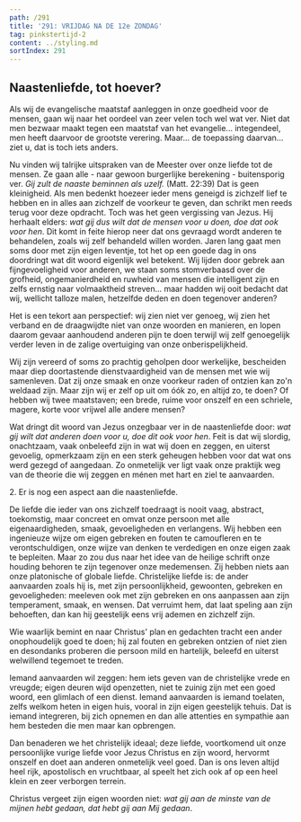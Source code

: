 ```yaml
---
path: /291
title: '291: VRIJDAG NA DE 12e ZONDAG'
tag: pinkstertijd-2
content: ../styling.md
sortIndex: 291
---
```


## Naastenliefde, tot hoever?

Als wij de evangelische maatstaf aanleggen in onze goedheid voor de mensen, gaan wij naar het oordeel van zeer velen toch wel wat ver. Niet dat men bezwaar maakt tegen een maatstaf van het evangelie... integendeel, men heeft daarvoor de grootste verering. Maar... de toepassing daarvan... ziet u, dat is toch iets anders.

Nu vinden wij talrijke uitspraken van de Meester over onze liefde tot de mensen. Ze gaan alle - naar gewoon burgerlijke berekening - buitensporig ver. _Gij zult de naaste beminnen als uzelf._ (Matt. 22:39) Dat is geen kleinigheid. Als men bedenkt hoezeer ieder mens geneigd is zichzelf lief te hebben en in alles aan zichzelf de voorkeur te geven, dan schrikt men reeds terug voor deze opdracht. Toch was het geen vergissing van Jezus. Hij herhaalt elders: _wat gij dus wilt dat de mensen voor u doen, doe dat ook voor hen_. Dit komt in feite hierop neer dat ons gevraagd wordt anderen te behandelen, zoals wij zelf behandeld willen worden. Jaren lang gaat men soms door met zijn eigen leventje, tot het op een goede dag in ons doordringt wat dit woord eigenlijk wel betekent. Wij lijden door gebrek aan fijngevoeligheid voor anderen, we staan soms stomverbaasd over de grofheid, ongemanierdheid en ruwheid van mensen die intelligent zijn en zelfs ernstig naar volmaaktheid streven... maar hadden wij ooit bedacht dat wij, wellicht talloze malen, hetzelfde deden en doen tegenover anderen?

Het is een tekort aan perspectief: wij zien niet ver genoeg, wij zien het verband en de draagwijdte niet van onze woorden en manieren, en lopen daarom gevaar aanhoudend anderen pijn te doen terwijl wij zelf genoegelijk verder leven in de zalige overtuiging van onze onberispelijkheid.

Wij zijn vereerd of soms zo prachtig geholpen door werkelijke, bescheiden maar diep doortastende dienstvaardigheid van de mensen met wie wij samenleven. Dat zij onze smaak en onze voorkeur raden of ontzien kan zo'n weldaad zijn. Maar zijn wij er zelf op uit om óók zo, en altijd zo, te doen? Of hebben wij twee maatstaven; een brede, ruime voor onszelf en een schriele, magere, korte voor vrijwel alle andere mensen?

Wat dringt dit woord van Jezus onzegbaar ver in de naastenliefde door: _wat gij wilt dat anderen doen voor u, doe dit ook voor hen_. Feit is dat wij slordig, onachtzaam, vaak onbeleefd zijn in wat wij doen en zeggen, en uiterst gevoelig, opmerkzaam zijn en een sterk geheugen hebben voor dat wat ons werd gezegd of aangedaan. Zo onmetelijk ver ligt vaak onze praktijk weg van de theorie die wij zeggen en ménen met hart en ziel te aanvaarden.

2\. Er is nog een aspect aan die naastenliefde.

De liefde die ieder van ons zichzelf toedraagt is nooit vaag, abstract, toekomstig, maar concreet en omvat onze persoon met alle eigenaardigheden, smaak, gevoeligheden en verlangens. Wij hebben een ingenieuze wijze om eigen gebreken en fouten te camoufleren en te verontschuldigen, onze wijze van denken te verdedigen en onze eigen zaak te bepleiten. Maar zo zou dus naar het idee van de heilige schrift onze houding behoren te zijn tegenover onze medemensen. Zij hebben niets aan onze platonische of globale liefde. Christelijke liefde is: de ander aanvaarden zoals hij is, met zijn persoonlijkheid, gewoonten, gebreken en gevoeligheden: meeleven ook met zijn gebreken en ons aanpassen aan zijn temperament, smaak, en wensen. Dat verruimt hem, dat laat speling aan zijn behoeften, dan kan hij geestelijk eens vrij ademen en zichzelf zijn.

Wie waarlijk bemint en naar Christus' plan en gedachten tracht een ander onophoudelijk goed te doen; hij zal fouten en gebreken ontzien of niet zien en desondanks proberen die persoon mild en hartelijk, beleefd en uiterst welwillend tegemoet te treden.

Iemand aanvaarden wil zeggen: hem iets geven van de christelijke vrede en vreugde; eigen deuren wijd openzetten, niet te zuinig zijn met een goed woord, een glimlach of een dienst. Iemand aanvaarden is iemand toelaten, zelfs welkom heten in eigen huis, vooral in zijn eigen geestelijk tehuis. Dat is iemand integreren, bij zich opnemen en dan alle attenties en sympathie aan hem besteden die men maar kan opbrengen.

Dan benaderen we het christelijk ideaal; deze liefde, voortkomend uit onze persoonlijke vurige liefde voor Jezus Christus en zijn woord, hervormt onszelf en doet aan anderen onmetelijk veel goed. Dan is ons leven altijd heel rijk, apostolisch en vruchtbaar, al speelt het zich ook af op een heel klein en zeer verborgen terrein.

Christus vergeet zijn eigen woorden niet: _wat gij aan de minste van de mijnen hebt gedaan, dat hebt gij aan Mij gedaan_.
